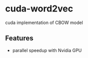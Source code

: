 cuda-word2vec
=============

cuda implementation of CBOW model

Features
---------

* parallel speedup with Nvidia GPU

